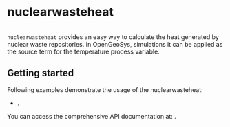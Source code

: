 # nuclearwasteheat

```{eval-rst}
```

`nuclearwasteheat` provides an easy way to calculate the heat generated by nuclear
waste repositories. In OpenGeoSys, simulations it can be applied as the source term for
the temperature process variable.

## Getting started

Following examples demonstrate the usage of the nuclearwasteheat:

- [](../auto_examples/howto_postprocessing/plot_nuclearwasteheat.rst).

You can access the comprehensive API documentation at: [](../reference/ogstools.physics.nuclearwasteheat).
